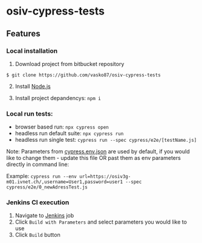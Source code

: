 # osiv-cypress-tests

## Features

### Local installation

1. Download project from bitbucket repository
```
$ git clone https://github.com/vasko87/osiv-cypress-tests
```

2. Install [Node.js](https://nodejs.org/en)

3. Install project depandencys: ```npm i```

### Local run tests:

- browser based run: ```npx cypress open```
- headless run default suite: ```npx cypress run```
- headless run single test: ```cypress run --spec cypress/e2e/[testName.js]```

Note: Parameters from [cypress.env.json](cypress.env.json) are used by default, if you would like to change them - update this file OR past them as env parameters directly in command line:

Example: ```cypress run --env url=https://osiv3g-m01.ivnet.ch/,username=User1,password=user1 --spec cypress/e2e/0_newAdressTest.js```

### Jenkins CI execution

1. Navigate to  [Jenkins](http://w1064-de-test1:8080/view/Automated%20UI%20Tests/job/OSIV_CYPRESS/) job
2. Click ```Build with Parameters``` and select parameters you would like to use
3. Click ```Build``` button
